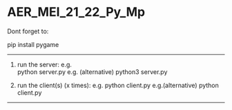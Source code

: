 # AER_MEI_21_22_Py_Mp

 Dont forget to:

 pip install pygame

 ----------------------------------------------

 1. run the server:
e.g.    
    python server.py
e.g. (alternative)
    python3 server.py

2. run the client(s) (x times):
e.g. 
    python client.py
e.g.(alternative)
    python client.py 

------------------------------------------------